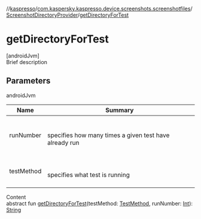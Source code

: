 //[kaspresso](../../index.md)/[com.kaspersky.kaspresso.device.screenshots.screenshotfiles](../index.md)/[ScreenshotDirectoryProvider](index.md)/[getDirectoryForTest](get-directory-for-test.md)



# getDirectoryForTest  
[androidJvm]  
Brief description  


## Parameters  
  
androidJvm  
  
|  Name|  Summary| 
|---|---|
| runNumber| <br><br>specifies how many times a given test have already run<br><br>
| testMethod| <br><br>specifies what test is running<br><br>
  
  
Content  
abstract fun [getDirectoryForTest](get-directory-for-test.md)(testMethod: [TestMethod](../-test-method/index.md), runNumber: [Int](https://kotlinlang.org/api/latest/jvm/stdlib/kotlin/-int/index.html)): [String](https://kotlinlang.org/api/latest/jvm/stdlib/kotlin/-string/index.html)  



